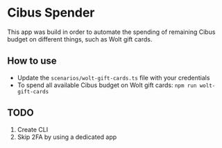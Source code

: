 # Cibus Spender

This app was build in order to automate the spending of remaining Cibus budget on different things, such as Wolt gift cards.

## How to use

- Update the `scenarios/wolt-gift-cards.ts` file with your credentials
- To spend all available Cibus budget on Wolt gift cards: `npm run wolt-gift-cards`

## TODO

1. Create CLI
2. Skip 2FA by using a dedicated app 
